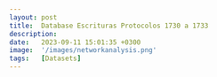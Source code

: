 ```yaml
---
layout: post
title:  Database Escrituras Protocolos 1730 a 1733
description: 
date:   2023-09-11 15:01:35 +0300
image:  '/images/networkanalysis.png'
tags:   [Datasets]
---
```

